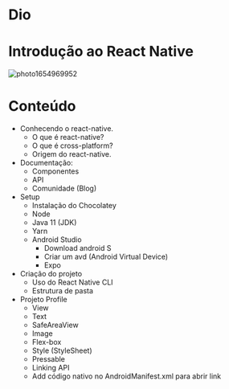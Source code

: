 # Dio
# Introdução ao React Native


![photo1654969952](https://user-images.githubusercontent.com/65043062/173199320-96146ff1-67cb-4364-bb8b-12f5c18e066e.jpeg)


# Conteúdo
- Conhecendo o react-native.
  - O que é react-native?
  - O que é cross-platform?
  - Origem do react-native.
- Documentação:
    - Componentes
    - API
    - Comunidade (Blog) 
- Setup
    - Instalação do Chocolatey
    - Node
    - Java 11 (JDK)
    - Yarn
    - Android Studio
      - Download android S
      - Criar um avd (Android Virtual Device)
      - Expo
- Criação do projeto
    - Uso do React Native CLI
    - Estrutura de pasta
- Projeto Profile
    - View
    - Text
    - SafeAreaView
    - Image
    - Flex-box
    - Style (StyleSheet)
    - Pressable
    - Linking API
    - Add código nativo no AndroidManifest.xml para abrir link
